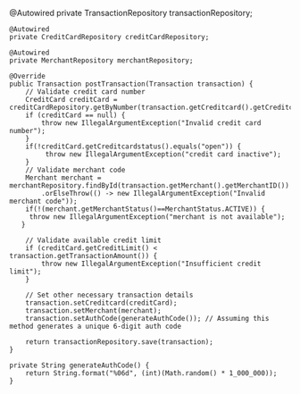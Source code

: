 @Autowired
    private TransactionRepository transactionRepository;

    @Autowired
    private CreditCardRepository creditCardRepository;

    @Autowired
    private MerchantRepository merchantRepository;

    @Override
    public Transaction postTransaction(Transaction transaction) {
        // Validate credit card number
        CreditCard creditCard = creditCardRepository.getByNumber(transaction.getCreditcard().getCreditcardNumber());
        if (creditCard == null) {
            throw new IllegalArgumentException("Invalid credit card number");
        }
        if(!creditCard.getCreditcardstatus().equals("open")) {
        	 throw new IllegalArgumentException("credit card inactive");
        }
        // Validate merchant code
        Merchant merchant = merchantRepository.findById(transaction.getMerchant().getMerchantID())
            .orElseThrow(() -> new IllegalArgumentException("Invalid merchant code"));
        if(!(merchant.getMerchantStatus()==MerchantStatus.ACTIVE)) {
       	 throw new IllegalArgumentException("merchant is not available");
       }

        // Validate available credit limit
        if (creditCard.getCreditLimit() < transaction.getTransactionAmount()) {
            throw new IllegalArgumentException("Insufficient credit limit");
        }

        // Set other necessary transaction details
        transaction.setCreditcard(creditCard);
        transaction.setMerchant(merchant);
        transaction.setAuthCode(generateAuthCode()); // Assuming this method generates a unique 6-digit auth code

        return transactionRepository.save(transaction);
    }

    private String generateAuthCode() {
        return String.format("%06d", (int)(Math.random() * 1_000_000));
    }
